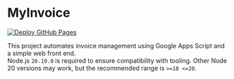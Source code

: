 # MyInvoice

[![Deploy GitHub Pages](https://github.com/OWNER/REPO/actions/workflows/deploy_pages.yml/badge.svg)](https://github.com/OWNER/REPO/actions/workflows/deploy_pages.yml)

This project automates invoice management using Google Apps Script and a simple web front end.  
Node.js `20.19.0` is required to ensure compatibility with tooling. Other Node 20 versions may work, but the recommended range is `>=18 <=20`.

